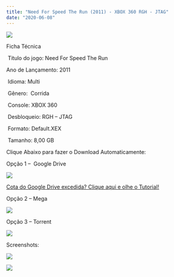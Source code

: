 ```yaml
---
title: "Need For Speed The Run (2011) - XBOX 360 RGH - JTAG"
date: "2020-06-08"
---
```


[![](https://1.bp.blogspot.com/-Vy-UljhHa2E/Xt7OvmqLSmI/AAAAAAAALXA/4ogMRA7A8NQlUhzmSBuyYjFIlfVS-HqLQCK4BGAsYHg/s320/27164232353574.jpg)](https://1.bp.blogspot.com/-Vy-UljhHa2E/Xt7OvmqLSmI/AAAAAAAALXA/4ogMRA7A8NQlUhzmSBuyYjFIlfVS-HqLQCK4BGAsYHg/s1074/27164232353574.jpg)

Ficha Técnica

 Titulo do jogo: Need For Speed The Run

Ano de Lançamento: 2011

 Idioma: Multi

 Gênero:  Corrida

 Console: XBOX 360

 Desbloqueio: RGH – JTAG

 Formato: Default.XEX

 Tamanho: 8,00 GB

Clique Abaixo para fazer o Download Automaticamente:

Opção 1 –  Google Drive

[![](https://1.bp.blogspot.com/-4SUqXRoRWc0/XtsW72LDzrI/AAAAAAAAKHM/qo1oDro7CI03qjIvaVCl6yKZ3v_F_JvBwCK4BGAsYHg/APRENDA-Recupdsdasdasdaerado.png)](https://zee.gl/1z2yjzUz)

[Cota do Google Drive excedida? Clique aqui e olhe o Tutorial!](https://ultragames-torrents.blogspot.com/2020/06/burlar-cota-do-google-drive.html) 

Opção 2 – Mega

[![](https://1.bp.blogspot.com/-fysMBE_30yA/XtsW8rOzeTI/AAAAAAAAKHQ/yEg2otqCtcAfsWIP0xI63y3c0eWdDVksQCK4BGAsYHg/MEGA.png)](https://zee.gl/aLw57d)

Opção 3 – Torrent

[![](https://1.bp.blogspot.com/-eNerQjlxWXg/Xsyoy1YwxPI/AAAAAAAAG8o/qs-0XGNQDR4jSn0uGinE3EzKZZ6GoZnEACPcBGAYYCw/s1600/LINK1.png)](https://zee.gl/HwEc)

Screenshots:

[![](https://1.bp.blogspot.com/--KzGrQmCStc/Xt7OwZJpluI/AAAAAAAALXE/xAMYnfvQZQoLyi6_MZ-EHkJT2Bj-pigDgCK4BGAsYHg/w400-h225/af1c95aaaf06c2bf38d5ebc6a0fb0eca.jpg)](https://1.bp.blogspot.com/--KzGrQmCStc/Xt7OwZJpluI/AAAAAAAALXE/xAMYnfvQZQoLyi6_MZ-EHkJT2Bj-pigDgCK4BGAsYHg/s1280/af1c95aaaf06c2bf38d5ebc6a0fb0eca.jpg)

[![](https://1.bp.blogspot.com/-HSgNpt7E4P8/Xt7Ow127HuI/AAAAAAAALXI/xVUEhQg0LLkb-FAHbSAILHKAegiyeEDWQCK4BGAsYHg/w400-h225/maxresdefault.jpg)](https://1.bp.blogspot.com/-HSgNpt7E4P8/Xt7Ow127HuI/AAAAAAAALXI/xVUEhQg0LLkb-FAHbSAILHKAegiyeEDWQCK4BGAsYHg/s1280/maxresdefault.jpg)
